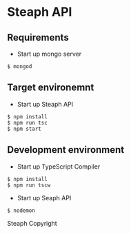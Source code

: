 ﻿# Steaph API

## Requirements

* Start up mongo server
```
$ mongod
```

## Target environemnt

* Start up Steaph API
```
$ npm install
$ npm run tsc
$ npm start
```

## Development environment

* Start up TypeScript Compiler
```
$ npm install
$ npm run tscw
```

* Start up Seaph API
```
$ nodemon
```

Steaph Copyright